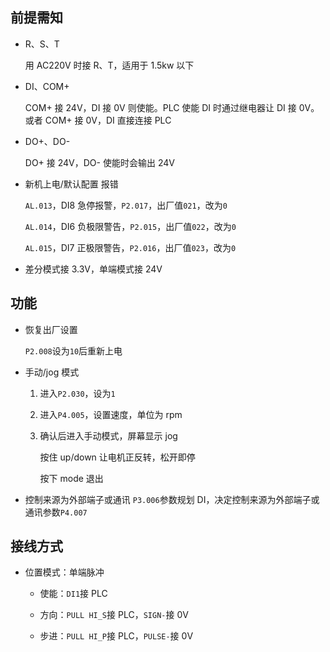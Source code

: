 ## 前提需知

- R、S、T

    用 AC220V 时接 R、T，适用于 1.5kw 以下

- DI、COM+

    COM+ 接 24V，DI 接 0V 则使能。PLC 使能 DI 时通过继电器让 DI 接 0V。或者 COM+ 接 0V，DI 直接连接 PLC

- DO+、DO-

    DO+ 接 24V，DO- 使能时会输出 24V

- 新机上电/默认配置 报错

    `AL.013`，DI8 急停报警，`P2.017`，出厂值`021`，改为`0`

    `AL.014`，DI6 负极限警告，`P2.015`，出厂值`022`，改为`0`

    `AL.015`，DI7 正极限警告，`P2.016`，出厂值`023`，改为`0`

- 差分模式接 3.3V，单端模式接 24V

## 功能

- 恢复出厂设置

    `P2.008`设为`10`后重新上电

- 手动/jog 模式

    1. 进入`P2.030`，设为`1`
    2. 进入`P4.005`，设置速度，单位为 rpm
    3. 确认后进入手动模式，屏幕显示 jog
    
        按住 up/down 让电机正反转，松开即停

        按下 mode 退出

- 控制来源为外部端子或通讯
    `P3.006`参数规划 DI，决定控制来源为外部端子或通讯参数`P4.007`

## 接线方式

- 位置模式：单端脉冲

    - 使能：`DI1`接 PLC

    - 方向：`PULL HI_S`接 PLC，`SIGN-`接 0V

    - 步进：`PULL HI_P`接 PLC，`PULSE-`接 0V